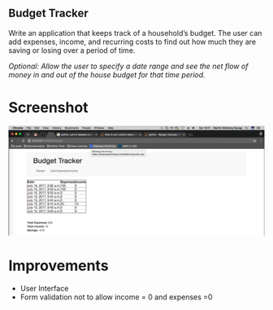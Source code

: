 ## Budget Tracker 

Write an application that keeps track of a household’s budget. The user can add expenses, income, and recurring costs to find out how much they are saving or losing over a period of time. 

_Optional: Allow the user to specify a date range and see the net flow of money in and out of the house budget for that time period._

Screenshot
==================
![](budget_tracker.png)

Improvements
==================
- User Interface
- Form validation not to allow income = 0 and expenses =0
